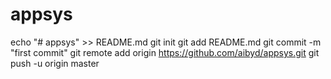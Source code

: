 # appsys
echo "# appsys" >> README.md
git init
git add README.md
git commit -m "first commit"
git remote add origin https://github.com/aibyd/appsys.git
git push -u origin master

